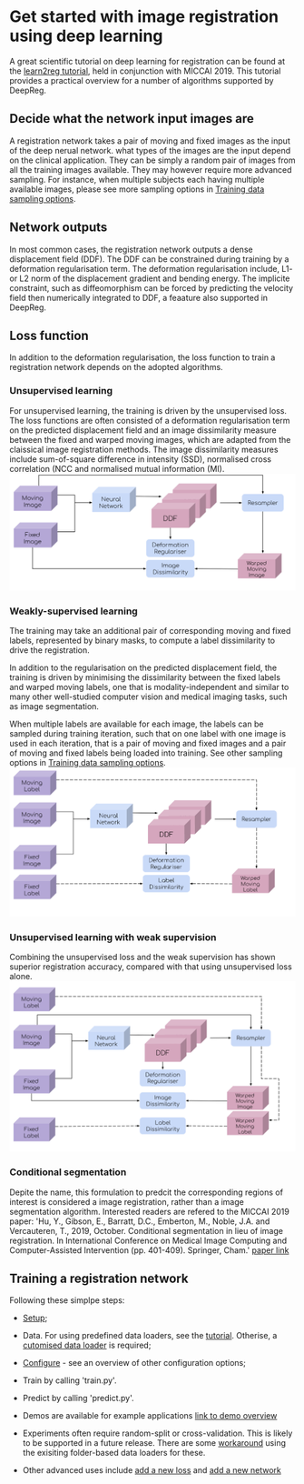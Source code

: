 # Get started with image registration using deep learning

A great scientific tutorial on deep learning for registration can be found at the [learn2reg tutorial](https://learn2reg.github.io/), held in conjunction with MICCAI 2019. This tutorial provides a practical overview for a number of algorithms supported by DeepReg.

## Decide what the network input images are
A registration network takes a pair of moving and fixed images as the input of the deep nerual network. what types of the images are the input depend on the clinical application. They can be simply a random pair of images from all the training images available. They may however require more advanced sampling. For instance, when multiple subjects each having multiple available images, please see more sampling options in [Training data sampling options](./sampling.md).

## Network outputs
In most common cases, the registration network outputs a dense displacement field (DDF). The DDF can be constrained during training by a deformation regularisation term. The deformation regularisation include, L1- or L2 norm of the displacement gradient and bending energy. The implicite constraint, such as diffeomorphism can be forced by predicting the velocity field then numerically integrated to DDF, a feaature also supported in DeepReg.

## Loss function
In addition to the deformation regularisation, the loss function to train a registration network depends on the adopted algorithms. 

### Unsupervised learning
For unsupervised learning, the training is driven by the unsupervised loss. The loss functions are often consisted of a deformation regularisation term on the predicted displacement field and an image dissimilarity measure between the fixed and warped moving images, which are adapted from the claissical image registration methods. The image dissimilarity measures include sum-of-square difference in intensity (SSD), normalised cross correlation (NCC and normalised mutual information (MI). 
![alt text](./media/deepreg-tutorial-unsupervised.svg "Unsupervised")

### Weakly-supervised learning
The training may take an additional pair of corresponding moving and fixed labels, represented by binary masks, to compute a label dissimilarity to drive the registration.  

In addition to the regularisation on the predicted displacement field, the training is driven by minimising the dissimilarity between the fixed labels and warped moving labels, one that is modality-independent and similar to many other well-studied computer vision and medical imaging tasks, such as image segmentation. 

When multiple labels are available for each image, the labels can be sampled during training iteration, such that on one label with one image is used in each iteration, that is a pair of moving and fixed images and a pair of moving and fixed labels being loaded into training. See other sampling options in [Training data sampling options](./sampling.md).
![alt text](./media/deepreg-tutorial-weakly.svg "Weakly")

### Unsupervised learning with weak supervision
Combining the unsupervised loss and the weak supervision has shown superior registration accuracy, compared with that using unsupervised loss alone.
![alt text](./media/deepreg-tutorial-combined.svg "combined")


### Conditional segmentation
Depite the name, this formulation to predcit the corresponding regions of interest is considered a image registration, rather than a image segmentation algorithm. Interested readers are refered to the MICCAI 2019 paper:
'Hu, Y., Gibson, E., Barratt, D.C., Emberton, M., Noble, J.A. and Vercauteren, T., 2019, October. Conditional segmentation in lieu of image registration. In International Conference on Medical Image Computing and Computer-Assisted Intervention (pp. 401-409). Springer, Cham.'
[paper link](https://arxiv.org/abs/1907.00438)


## Training a registration network
Following these simplpe steps:
- [Setup](./setup.md);  

- Data. For using predefined data loaders, see the [tutorial](./predefined_loader.md). Otherise, a [cutomised data loader](./add_loader.md) is required;  

- [Configure](./configuration.md) - see an overview of other configuration options;  

- Train by calling 'train.py'.  

- Predict by calling 'predict.py'.

- Demos are available for example applications [link to demo overview](./demo.md) 

- Experiments often require random-split or cross-validation. This is likely to be supported in a future release. There are some [workaround](/experiment.md) using the exisiting folder-based data loaders for these. 

- Other advanced uses include [add a new loss](./add_loss.md) and [add a new network](./add_network.md)